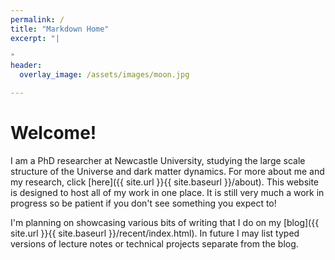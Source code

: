 ```yaml
---
permalink: /
title: "Markdown Home"
excerpt: "|

"
header:
  overlay_image: /assets/images/moon.jpg

---
```


# Welcome!

I am a PhD researcher at Newcastle University, studying the large scale structure of the Universe and dark matter dynamics. For more about me and my research, click [here]({{ site.url }}{{ site.baseurl }}/about). This website is designed to host all of my work in one place. It is still very much a work in progress so be patient if you don't see something you expect to!

I'm planning on showcasing various bits of writing that I do on my [blog]({{ site.url }}{{ site.baseurl }}/recent/index.html). In future I may list typed versions of lecture notes or technical projects separate from the blog.
